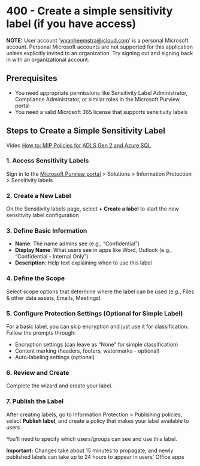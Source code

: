 # 400 - Create a simple sensitivity label (if you have access)

**NOTE:** User account 'wvanheemstra@icloud.com' is a personal Microsoft account. Personal Microsoft accounts are not supported for this application unless explicitly invited to an organization. Try signing out and signing back in with an organizational account.

## Prerequisites

- You need appropriate permissions like Sensitivity Label Administrator, Compliance Administrator, or similar roles in the Microsoft Purview portal
- You need a valid Microsoft 365 license that supports sensitivity labels

## Steps to Create a Simple Sensitivity Label 

Video [How to: MIP Policies for ADLS Gen 2 and Azure SQL](https://youtu.be/XElUlvyMNoM?list=PLlUvFtDNTC9_Bw13CwSgJNiVg_xP7eTKF&t=70)

### 1. Access Sensitivity Labels

Sign in to the [Microsoft Purview portal](https://perview.microsoft.com) > Solutions > Information Protection > Sensitivity labels

### 2. Create a New Label

On the Sensitivity labels page, select **+ Create a label** to start the new sensitivity label configuration 

### 3. Define Basic Information

- **Name**: The name admins see (e.g., “Confidential”)
- **Display Name**: What users see in apps like Word, Outlook (e.g., “Confidential - Internal Only”)
- **Description**: Help text explaining when to use this label

### 4. Define the Scope

Select scope options that determine where the label can be used (e.g., Files & other data assets, Emails, Meetings) 

### 5. Configure Protection Settings (Optional for Simple Label)

For a basic label, you can skip encryption and just use it for classification. Follow the prompts through:

- Encryption settings (can leave as “None” for simple classification)
- Content marking (headers, footers, watermarks - optional)
- Auto-labeling settings (optional)

### 6. Review and Create

Complete the wizard and create your label.

### 7. Publish the Label

After creating labels, go to Information Protection > Publishing policies, select **Publish label**, and create a policy that makes your label available to users 

You’ll need to specify which users/groups can see and use this label.

**Important:** Changes take about 15 minutes to propagate, and newly published labels can take up to 24 hours to appear in users’ Office apps 

